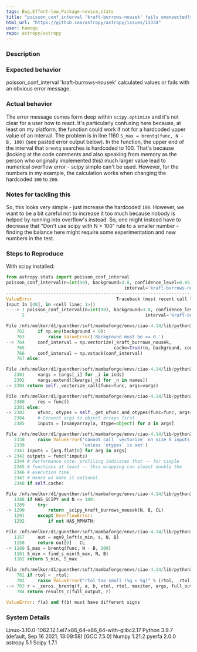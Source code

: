 ```yaml
---
tags: Bug,Effort-low,Package-novice,stats
title: "poisson_conf_interval 'kraft-burrows-nousek' fails unexpectedly"
html_url: "https://github.com/astropy/astropy/issues/13334"
user: hamogu
repo: astropy/astropy
---
```


<!-- This comments are hidden when you submit the issue,
so you do not need to remove them! -->

<!-- Please be sure to check out our contributing guidelines,
https://github.com/astropy/astropy/blob/main/CONTRIBUTING.md .
Please be sure to check out our code of conduct,
https://github.com/astropy/astropy/blob/main/CODE_OF_CONDUCT.md . -->

<!-- Please have a search on our GitHub repository to see if a similar
issue has already been posted.
If a similar issue is closed, have a quick look to see if you are satisfied
by the resolution.
If not please go ahead and open an issue! -->

<!-- Please check that the development version still produces the same bug.
You can install development version with
pip install git+https://github.com/astropy/astropy
command. -->

### Description
<!-- Provide a general description of the bug. -->

### Expected behavior
<!-- What did you expect to happen. -->
poisson_conf_interval 'kraft-burrows-nousek'  calculated values or fails with an obvious error message.

### Actual behavior
<!-- What actually happened. -->
<!-- Was the output confusing or poorly described? -->
The error message comes form deep within `scipy.optimize` and it's not clear for a user how to react. It's particularly confusing here because, at least on my platform, the function could work if not for a hardcoded upper value of an interval. The problem is in line 1160 `S_max = brentq(func, N - B, 100)` (see pasted error output below). In the function, the upper end of the interval that `brentq` searches is hardcoded to 100. That's because (looking at the code comments and also speaking from memory as the person who originally implemented this) much larger value lead to numerical overflow error - scipy simple can't be used. However, for the numbers in my example, the calculation works when changing the hardcoded `100` to `200`.

### Notes for tackling this
So, this looks very simple - just increase the hardcoded `100`. However, we want to be a bit careful not to increase it too much because nobody is helped by running into overflow's instead. So, one might instead have to decrease that "Don't use scipy with N > 100" rule to a smaller number  - finding the balance here might require some experimentation and new numbers in the test.

### Steps to Reproduce
<!-- Ideally a code example could be provided so we can run it ourselves. -->
<!-- If you are pasting code, use triple backticks (```) around
your code snippet. -->
<!-- If necessary, sanitize your screen output to be pasted so you do not
reveal secrets like tokens and passwords. -->

With scipy installed:

```python
from astropy.stats import poisson_conf_interval
poisson_conf_interval(n=int(98), background=3.8, confidence_level=0.95,
                                             interval='kraft-burrows-nousek')
---------------------------------------------------------------------------
ValueError                                Traceback (most recent call last)
Input In [48], in <cell line: 1>()
----> 1 poisson_conf_interval(n=int(98), background=3.8, confidence_level=0.95,
      2                                              interval='kraft-burrows-nousek')

File /nfs/melkor/d1/guenther/soft/mambaforge/envs/ciao-4.14/lib/python3.9/site-packages/astropy/stats/funcs.py:764, in poisson_conf_interval(n, interval, sigma, background, confidence_level)
    762     if np.any(background < 0):
    763         raise ValueError('Background must be >= 0.')
--> 764     conf_interval = np.vectorize(_kraft_burrows_nousek,
    765                                  cache=True)(n, background, confidence_level)
    766     conf_interval = np.vstack(conf_interval)
    767 else:

File /nfs/melkor/d1/guenther/soft/mambaforge/envs/ciao-4.14/lib/python3.9/site-packages/numpy/lib/function_base.py:2304, in vectorize.__call__(self, *args, **kwargs)
   2301     vargs = [args[_i] for _i in inds]
   2302     vargs.extend([kwargs[_n] for _n in names])
-> 2304 return self._vectorize_call(func=func, args=vargs)

File /nfs/melkor/d1/guenther/soft/mambaforge/envs/ciao-4.14/lib/python3.9/site-packages/numpy/lib/function_base.py:2382, in vectorize._vectorize_call(self, func, args)
   2380     res = func()
   2381 else:
-> 2382     ufunc, otypes = self._get_ufunc_and_otypes(func=func, args=args)
   2384     # Convert args to object arrays first
   2385     inputs = [asanyarray(a, dtype=object) for a in args]

File /nfs/melkor/d1/guenther/soft/mambaforge/envs/ciao-4.14/lib/python3.9/site-packages/numpy/lib/function_base.py:2342, in vectorize._get_ufunc_and_otypes(self, func, args)
   2338     raise ValueError('cannot call `vectorize` on size 0 inputs '
   2339                      'unless `otypes` is set')
   2341 inputs = [arg.flat[0] for arg in args]
-> 2342 outputs = func(*inputs)
   2344 # Performance note: profiling indicates that -- for simple
   2345 # functions at least -- this wrapping can almost double the
   2346 # execution time.
   2347 # Hence we make it optional.
   2348 if self.cache:

File /nfs/melkor/d1/guenther/soft/mambaforge/envs/ciao-4.14/lib/python3.9/site-packages/astropy/stats/funcs.py:1290, in _kraft_burrows_nousek(N, B, CL)
   1288 if HAS_SCIPY and N <= 100:
   1289     try:
-> 1290         return _scipy_kraft_burrows_nousek(N, B, CL)
   1291     except OverflowError:
   1292         if not HAS_MPMATH:

File /nfs/melkor/d1/guenther/soft/mambaforge/envs/ciao-4.14/lib/python3.9/site-packages/astropy/stats/funcs.py:1160, in _scipy_kraft_burrows_nousek(N, B, CL)
   1157     out = eqn9_left(s_min, s, N, B)
   1158     return out[0] - CL
-> 1160 S_max = brentq(func, N - B, 100)
   1161 S_min = find_s_min(S_max, N, B)
   1162 return S_min, S_max

File /nfs/melkor/d1/guenther/soft/mambaforge/envs/ciao-4.14/lib/python3.9/site-packages/scipy/optimize/_zeros_py.py:783, in brentq(f, a, b, args, xtol, rtol, maxiter, full_output, disp)
    781 if rtol < _rtol:
    782     raise ValueError("rtol too small (%g < %g)" % (rtol, _rtol))
--> 783 r = _zeros._brentq(f, a, b, xtol, rtol, maxiter, args, full_output, disp)
    784 return results_c(full_output, r)

ValueError: f(a) and f(b) must have different signs
```

### System Details
Linux-3.10.0-1062.12.1.el7.x86_64-x86_64-with-glibc2.17
Python 3.9.7 (default, Sep 16 2021, 13:09:58) 
[GCC 7.5.0]
Numpy 1.21.2
pyerfa 2.0.0
astropy 5.1
Scipy 1.7.1

<!-- Even if you do not think this is necessary, it is useful information for the maintainers.
Please run the following snippet and paste the output below:
import platform; print(platform.platform())
import sys; print("Python", sys.version)
import numpy; print("Numpy", numpy.__version__)
import erfa; print("pyerfa", erfa.__version__)
import astropy; print("astropy", astropy.__version__)
import scipy; print("Scipy", scipy.__version__)
import matplotlib; print("Matplotlib", matplotlib.__version__)
-->
